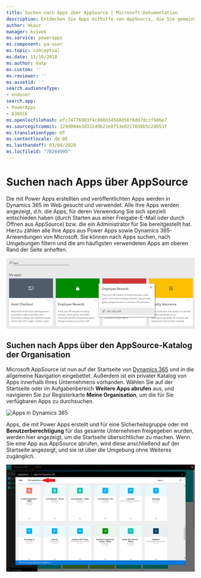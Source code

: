 ```yaml
---
title: Suchen nach Apps über AppSource | Microsoft-Dokumentation
description: Entdecken Sie Apps mithilfe von AppSource, die Sie gemeinsam mit Ihrer Organisation verwenden
author: mkaur
manager: kvivek
ms.service: powerapps
ms.component: pa-user
ms.topic: conceptual
ms.date: 11/16/2018
ms.author: matp
ms.custom: ''
ms.reviewer: ''
ms.assetid: ''
search.audienceType:
- enduser
search.app:
- PowerApps
- D365CE
ms.openlocfilehash: efc74776983f4c808d34568d56f8dd7dccf986e7
ms.sourcegitcommit: 129d004e3d33249b21e8f53e0217030b5c28b53f
ms.translationtype: HT
ms.contentlocale: de-DE
ms.lasthandoff: 03/04/2020
ms.locfileid: "78264995"
---
```

# <a name="discover-apps-via-appsource"></a>Suchen nach Apps über AppSource
Die mit Power Apps erstellten und veröffentlichten Apps werden in Dynamics 365 im Web gesucht und verwendet. Alle Ihre Apps werden angezeigt, d.h. die Apps, für deren Verwendung Sie sich speziell entschieden haben (durch Starten aus einer Freigabe-E-Mail oder durch Öffnen aus AppSource) bzw. die ein Administrator für Sie bereitgestellt hat. Hierzu zählen alle Ihre Apps aus Power Apps sowie Dynamics 365-Anwendungen von Microsoft. Sie können nach Apps suchen, nach Umgebungen filtern und die am häufigsten verwendeten Apps am oberen Rand der Seite anheften.

  ![Apps in Dynamics 365](./media/app-source/apps-dynamics365.png)

## <a name="find-apps-via-the-appsource-organization-gallery"></a>Suchen nach Apps über den AppSource-Katalog der Organisation
Microsoft AppSource ist nun auf der Startseite von [Dynamics 365](https://home.dynamics.com) und in die allgemeine Navigation eingebettet. Außerdem ist ein privater Katalog von Apps innerhalb Ihres Unternehmens vorhanden. Wählen Sie auf der Startseite oder im Aufgabenbereich **Weitere Apps abrufen** aus, und navigieren Sie zur Registerkarte **Meine Organisation**, um die für Sie verfügbaren Apps zu durchsuchen.

![Apps in Dynamics 365](media/getmoreapps_1.png)


Apps, die mit Power Apps erstellt und für eine Sicherheitsgruppe oder mit **Benutzerberechtigung** für das gesamte Unternehmen freigegeben wurden, werden hier angezeigt, um die Startseite übersichtlicher zu machen. Wenn Sie eine App aus AppSource abrufen, wird diese anschließend auf der Startseite angezeigt, und sie ist über die Umgebung ohne Weiteres zugänglich.

  ![Apps in Dynamics 365](./media/app-source/appsource.png)
